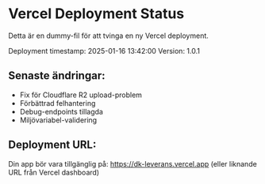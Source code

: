# Vercel Deployment Status

Detta är en dummy-fil för att tvinga en ny Vercel deployment.

Deployment timestamp: 2025-01-16 13:42:00
Version: 1.0.1

## Senaste ändringar:
- Fix för Cloudflare R2 upload-problem
- Förbättrad felhantering
- Debug-endpoints tillagda
- Miljövariabel-validering

## Deployment URL:
Din app bör vara tillgänglig på: https://dk-leverans.vercel.app
(eller liknande URL från Vercel dashboard)
